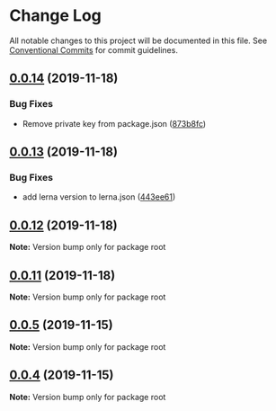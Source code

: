 # Change Log

All notable changes to this project will be documented in this file.
See [Conventional Commits](https://conventionalcommits.org) for commit guidelines.

## [0.0.14](https://github.com/Shopify/app-extension-libs/compare/v0.0.13...v0.0.14) (2019-11-18)


### Bug Fixes

* Remove private key from package.json ([873b8fc](https://github.com/Shopify/app-extension-libs/commit/873b8fceb8e81ce6db8acdbe0fdbd6b6a5617c73))





## [0.0.13](https://github.com/Shopify/app-extension-libs/compare/v0.0.12...v0.0.13) (2019-11-18)


### Bug Fixes

* add lerna version to lerna.json ([443ee61](https://github.com/Shopify/app-extension-libs/commit/443ee61f30bce0c797e355691f1a2e44934ce304))





## [0.0.12](https://github.com/Shopify/app-extension-libs/compare/v0.0.11...v0.0.12) (2019-11-18)

**Note:** Version bump only for package root





## [0.0.11](https://github.com/Shopify/app-extension-libs/compare/v0.0.10...v0.0.11) (2019-11-18)

**Note:** Version bump only for package root





## [0.0.5](https://github.com/Shopify/app-extension-libs/compare/v0.0.3...v0.0.5) (2019-11-15)

**Note:** Version bump only for package root





## [0.0.4](https://github.com/Shopify/app-extension-libs/compare/v0.0.3...v0.0.4) (2019-11-15)

**Note:** Version bump only for package root
